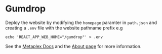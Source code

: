 # Gumdrop

Deploy the website by modifying the `homepage` paramter in `path.json` and
creating a `.env` file with the website pathname prefix e.g

```
echo 'REACT_APP_WEB_HOME="/gumdrop"' > .env
```

See the [Metaplex Docs](https://docs.metaplex.com/create-gumdrop/) and the
[About page](https://lwus.github.io/metaplex/) for more information.
